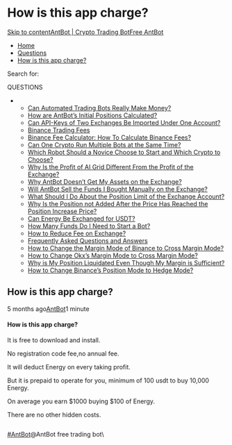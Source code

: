 # How is this app charge?

[Skip to content](https://www.antrade.io/guide/docs/en/en\_how\_is\_this\_app\_charge/#content)[AntBot | Crypto Trading Bot](https://www.antrade.io/guide/docs/en/)[Free AntBot](https://antrade.io/)

* [Home](https://www.antrade.io/guide/docs/en)
* [Questions](https://www.antrade.io/guide/docs/en/en-questions/)
* [How is this app charge?](https://www.antrade.io/guide/docs/en/en\_how\_is\_this\_app\_charge/)

Search for:

QUESTIONS

*
  * [Can Automated Trading Bots Really Make Money?](https://www.antrade.io/guide/docs/en/robots-make-money/)
  * [How are AntBot’s Initial Positions Calculated?](https://www.antrade.io/guide/docs/en/antbots-initial-positions-calculated/)
  * [Can API-Keys of Two Exchanges Be Imported Under One Account?](https://www.antrade.io/guide/docs/en/two-api-keys-under-one-account/)
  * [Binance Trading Fees](https://www.antrade.io/guide/docs/en/binance-trading-fees/)
  * [Binance Fee Calculator: How To Calculate Binance Fees?](https://www.antrade.io/guide/docs/en/binance-fee-calculator-how-to-calculate-binance-fees/)
  * [Can One Crypto Run Multiple Bots at the Same Time?](https://www.antrade.io/guide/docs/en/one-crypto-run-multiple-bots/)
  * [Which Robot Should a Novice Choose to Start and Which Crypto to Choose?](https://www.antrade.io/guide/docs/en/novice-choose-bot-and-crypto/)
  * [Why Is the Profit of AI Grid Different From the Profit of the Exchange?](https://www.antrade.io/guide/docs/en/the-profit-difference-in-ai-grid-and-exchange/)
  * [Why AntBot Doesn’t Get My Assets on the Exchange?](https://www.antrade.io/guide/docs/en/why-doesnt-get-assets/)
  * [Will AntBot Sell the Funds I Bought Manually on the Exchange?](https://www.antrade.io/guide/docs/en/will-antbot-sell-funds-i-bought/)
  * [What Should I Do About the Position Limit of the Exchange Account?](https://www.antrade.io/guide/docs/en/position-limit-of-exchange-account/)
  * [Why Is the Position not Added After the Price Has Reached the Position Increase Price?](https://www.antrade.io/guide/docs/en/why-is-position-not-added/)
  * [Can Energy Be Exchanged for USDT?](https://www.antrade.io/guide/docs/en/energy-exchange-usdt/)
  * [How Many Funds Do I Need to Start a Bot?](https://www.antrade.io/guide/docs/en/funds-to-start-bot/)
  * [How to Reduce Fee on Exchange?](https://www.antrade.io/guide/docs/en/reduce-fee-on-exchange/)
  * [Frequently Asked Questions and Answers](https://www.antrade.io/guide/docs/en/frequently-asked-questions/)
  * [How to Change the Margin Mode of Binance to Cross Margin Mode?](https://www.antrade.io/guide/docs/en/binance-to-cross-margin-mode/)
  * [How to Change Okx’s Margin Mode to Cross Margin Mode?](https://www.antrade.io/guide/docs/en/okx-to-cross-margin-mode/)
  * [Why is My Position Liquidated Even Though My Margin is Sufficient?](https://www.antrade.io/guide/docs/en/position-liquidated-though-sufficient-margin/)
  * [How to Change Binance’s Position Mode to Hedge Mode?](https://www.antrade.io/guide/docs/en/binance-to-hedge-mode/)

## How is this app charge?

5 months ago[AntBot](https://www.antrade.io/guide/docs/en/author/antbot/)1 minute

#### How is this app charge? <a href="#bb2ki2" id="bb2ki2"></a>

It is free to download and install.

No registration code fee,no annual fee.

It will deduct Energy on every taking profit.

But it is prepaid to operate for you, minimum of 100 usdt to buy 10,000 Energy.

On average you earn $1000 buying $100 of Energy.

There are no other hidden costs.

<figure><img src="https://antrade.io/guide/docs/en/wp-content/uploads/2022/10/How-is-this-app-charge.png" alt=""><figcaption></figcaption></figure>

[#AntBot](https://www.antrade.io/guide/docs/en/tag/antbot/)@AntBot free trading bot\
